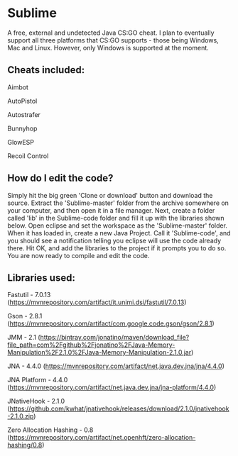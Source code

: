 # Sublime
A free, external and undetected Java CS:GO cheat. I plan to eventually support all three platforms that CS:GO supports - those being Windows, Mac and Linux. However, only Windows is supported at the moment.

## Cheats included:
Aimbot

AutoPistol

Autostrafer

Bunnyhop

GlowESP

Recoil Control

## How do I edit the code?
Simply hit the big green 'Clone or download' button and download the source. Extract the 'Sublime-master' folder from the archive somewhere on your computer, and then open it in a file manager. Next, create a folder called 'lib' in the Sublime-code folder and fill it up with the libraries shown below. Open eclipse and set the workspace as the 'Sublime-master' folder. When it has loaded in, create a new Java Project. Call it 'Sublime-code', and you should see a notification telling you eclipse will use the code already there. Hit OK, and add the libraries to the project if it prompts you to do so. You are now ready to compile and edit the code.

## Libraries used:
Fastutil - 7.0.13 (https://mvnrepository.com/artifact/it.unimi.dsi/fastutil/7.0.13)

Gson - 2.8.1 (https://mvnrepository.com/artifact/com.google.code.gson/gson/2.8.1)

JMM - 2.1 (https://bintray.com/jonatino/maven/download_file?file_path=com%2Fgithub%2Fjonatino%2FJava-Memory-Manipulation%2F2.1.0%2FJava-Memory-Manipulation-2.1.0.jar)

JNA - 4.4.0 (https://mvnrepository.com/artifact/net.java.dev.jna/jna/4.4.0)

JNA Platform - 4.4.0 (https://mvnrepository.com/artifact/net.java.dev.jna/jna-platform/4.4.0)

JNativeHook - 2.1.0 (https://github.com/kwhat/jnativehook/releases/download/2.1.0/jnativehook-2.1.0.zip)

Zero Allocation Hashing - 0.8 (https://mvnrepository.com/artifact/net.openhft/zero-allocation-hashing/0.8)
